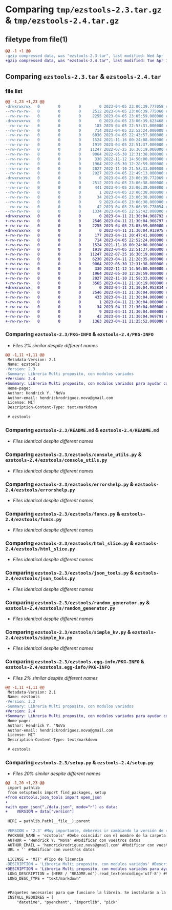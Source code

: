 # Comparing `tmp/ezstools-2.3.tar.gz` & `tmp/ezstools-2.4.tar.gz`

## filetype from file(1)

```diff
@@ -1 +1 @@
-gzip compressed data, was "ezstools-2.3.tar", last modified: Wed Apr  5 23:06:39 2023, max compression
+gzip compressed data, was "ezstools-2.4.tar", last modified: Tue Apr 11 21:30:04 2023, max compression
```

## Comparing `ezstools-2.3.tar` & `ezstools-2.4.tar`

### file list

```diff
@@ -1,23 +1,23 @@
-drwxrwxrwx   0        0        0        0 2023-04-05 23:06:39.777058 ezstools-2.3/
--rw-rw-rw-   0        0        0     2512 2023-04-05 23:06:39.775060 ezstools-2.3/PKG-INFO
--rw-rw-rw-   0        0        0     2255 2023-04-05 23:05:59.000000 ezstools-2.3/README.md
-drwxrwxrwx   0        0        0        0 2023-04-05 23:06:39.623468 ezstools-2.3/ezstools/
--rw-rw-rw-   0        0        0      185 2023-04-05 22:53:31.000000 ezstools-2.3/ezstools/__init__.py
--rw-rw-rw-   0        0        0      714 2023-04-05 22:52:24.000000 ezstools-2.3/ezstools/console_utils.py
--rw-rw-rw-   0        0        0     6036 2023-04-05 22:43:57.000000 ezstools-2.3/ezstools/custom_iterables.py
--rw-rw-rw-   0        0        0     1524 2021-11-16 00:24:08.000000 ezstools-2.3/ezstools/errorshelp.py
--rw-rw-rw-   0        0        0     1919 2023-04-05 22:51:37.000000 ezstools-2.3/ezstools/funcs.py
--rw-rw-rw-   0        0        0    11247 2022-07-25 16:30:19.000000 ezstools-2.3/ezstools/html_slice.py
--rw-rw-rw-   0        0        0     9064 2022-05-30 12:31:38.000000 ezstools-2.3/ezstools/json_tools.py
--rw-rw-rw-   0        0        0      330 2022-11-12 14:50:00.000000 ezstools-2.3/ezstools/module_tools.py
--rw-rw-rw-   0        0        0     1964 2022-05-30 12:28:59.000000 ezstools-2.3/ezstools/random_generator.py
--rw-rw-rw-   0        0        0     2027 2022-11-10 21:58:33.000000 ezstools-2.3/ezstools/simple_kv.py
--rw-rw-rw-   0        0        0     2927 2023-04-05 22:49:13.000000 ezstools-2.3/ezstools/string_tools.py
-drwxrwxrwx   0        0        0        0 2023-04-05 23:06:39.772069 ezstools-2.3/ezstools.egg-info/
--rw-rw-rw-   0        0        0     2512 2023-04-05 23:06:38.000000 ezstools-2.3/ezstools.egg-info/PKG-INFO
--rw-rw-rw-   0        0        0      441 2023-04-05 23:06:38.000000 ezstools-2.3/ezstools.egg-info/SOURCES.txt
--rw-rw-rw-   0        0        0        1 2023-04-05 23:06:38.000000 ezstools-2.3/ezstools.egg-info/dependency_links.txt
--rw-rw-rw-   0        0        0       34 2023-04-05 23:06:38.000000 ezstools-2.3/ezstools.egg-info/requires.txt
--rw-rw-rw-   0        0        0        9 2023-04-05 23:06:38.000000 ezstools-2.3/ezstools.egg-info/top_level.txt
--rw-rw-rw-   0        0        0       42 2023-04-05 23:06:39.778054 ezstools-2.3/setup.cfg
--rw-rw-rw-   0        0        0     1334 2023-04-05 22:52:42.000000 ezstools-2.3/setup.py
+drwxrwxrwx   0        0        0        0 2023-04-11 21:30:04.968792 ezstools-2.4/
+-rw-rw-rw-   0        0        0     2546 2023-04-11 21:30:04.966797 ezstools-2.4/PKG-INFO
+-rw-rw-rw-   0        0        0     2255 2023-04-05 23:05:59.000000 ezstools-2.4/README.md
+drwxrwxrwx   0        0        0        0 2023-04-11 21:30:04.913975 ezstools-2.4/ezstools/
+-rw-rw-rw-   0        0        0      177 2023-04-11 20:47:41.000000 ezstools-2.4/ezstools/__init__.py
+-rw-rw-rw-   0        0        0      714 2023-04-05 22:52:24.000000 ezstools-2.4/ezstools/console_utils.py
+-rw-rw-rw-   0        0        0     1524 2021-11-16 00:24:08.000000 ezstools-2.4/ezstools/errorshelp.py
+-rw-rw-rw-   0        0        0     1919 2023-04-05 22:51:37.000000 ezstools-2.4/ezstools/funcs.py
+-rw-rw-rw-   0        0        0    11247 2022-07-25 16:30:19.000000 ezstools-2.4/ezstools/html_slice.py
+-rw-rw-rw-   0        0        0     6230 2023-04-11 21:28:35.000000 ezstools-2.4/ezstools/iterator.py
+-rw-rw-rw-   0        0        0     9064 2022-05-30 12:31:38.000000 ezstools-2.4/ezstools/json_tools.py
+-rw-rw-rw-   0        0        0      330 2022-11-12 14:50:00.000000 ezstools-2.4/ezstools/module_tools.py
+-rw-rw-rw-   0        0        0     1964 2022-05-30 12:28:59.000000 ezstools-2.4/ezstools/random_generator.py
+-rw-rw-rw-   0        0        0     2027 2022-11-10 21:58:33.000000 ezstools-2.4/ezstools/simple_kv.py
+-rw-rw-rw-   0        0        0     3565 2023-04-11 21:10:19.000000 ezstools-2.4/ezstools/string_tools.py
+drwxrwxrwx   0        0        0        0 2023-04-11 21:30:04.952834 ezstools-2.4/ezstools.egg-info/
+-rw-rw-rw-   0        0        0     2546 2023-04-11 21:30:04.000000 ezstools-2.4/ezstools.egg-info/PKG-INFO
+-rw-rw-rw-   0        0        0      433 2023-04-11 21:30:04.000000 ezstools-2.4/ezstools.egg-info/SOURCES.txt
+-rw-rw-rw-   0        0        0        1 2023-04-11 21:30:04.000000 ezstools-2.4/ezstools.egg-info/dependency_links.txt
+-rw-rw-rw-   0        0        0       34 2023-04-11 21:30:04.000000 ezstools-2.4/ezstools.egg-info/requires.txt
+-rw-rw-rw-   0        0        0        9 2023-04-11 21:30:04.000000 ezstools-2.4/ezstools.egg-info/top_level.txt
+-rw-rw-rw-   0        0        0       42 2023-04-11 21:30:04.969791 ezstools-2.4/setup.cfg
+-rw-rw-rw-   0        0        0     1363 2023-04-11 21:25:52.000000 ezstools-2.4/setup.py
```

### Comparing `ezstools-2.3/PKG-INFO` & `ezstools-2.4/PKG-INFO`

 * *Files 2% similar despite different names*

```diff
@@ -1,11 +1,11 @@
 Metadata-Version: 2.1
 Name: ezstools
-Version: 2.3
-Summary: Libreria Multi proposito, con modulos variados
+Version: 2.4
+Summary: Libreria Multi proposito, con modulos variados para ayudar con ciertos problemas
 Home-page: 
 Author: Hendrick Y. "NoVa
 Author-email: hendrickrodriguez.nova@gmail.com
 License: MIT
 Description-Content-Type: text/markdown
 
 # ezstools
```

### Comparing `ezstools-2.3/README.md` & `ezstools-2.4/README.md`

 * *Files identical despite different names*

### Comparing `ezstools-2.3/ezstools/console_utils.py` & `ezstools-2.4/ezstools/console_utils.py`

 * *Files identical despite different names*

### Comparing `ezstools-2.3/ezstools/errorshelp.py` & `ezstools-2.4/ezstools/errorshelp.py`

 * *Files identical despite different names*

### Comparing `ezstools-2.3/ezstools/funcs.py` & `ezstools-2.4/ezstools/funcs.py`

 * *Files identical despite different names*

### Comparing `ezstools-2.3/ezstools/html_slice.py` & `ezstools-2.4/ezstools/html_slice.py`

 * *Files identical despite different names*

### Comparing `ezstools-2.3/ezstools/json_tools.py` & `ezstools-2.4/ezstools/json_tools.py`

 * *Files identical despite different names*

### Comparing `ezstools-2.3/ezstools/random_generator.py` & `ezstools-2.4/ezstools/random_generator.py`

 * *Files identical despite different names*

### Comparing `ezstools-2.3/ezstools/simple_kv.py` & `ezstools-2.4/ezstools/simple_kv.py`

 * *Files identical despite different names*

### Comparing `ezstools-2.3/ezstools.egg-info/PKG-INFO` & `ezstools-2.4/ezstools.egg-info/PKG-INFO`

 * *Files 2% similar despite different names*

```diff
@@ -1,11 +1,11 @@
 Metadata-Version: 2.1
 Name: ezstools
-Version: 2.3
-Summary: Libreria Multi proposito, con modulos variados
+Version: 2.4
+Summary: Libreria Multi proposito, con modulos variados para ayudar con ciertos problemas
 Home-page: 
 Author: Hendrick Y. "NoVa
 Author-email: hendrickrodriguez.nova@gmail.com
 License: MIT
 Description-Content-Type: text/markdown
 
 # ezstools
```

### Comparing `ezstools-2.3/setup.py` & `ezstools-2.4/setup.py`

 * *Files 20% similar despite different names*

```diff
@@ -1,20 +1,23 @@
 import pathlib
 from setuptools import find_packages, setup
+from ezstools.json_tools import open_json
+
+with open_json("./data.json", mode="r") as data:
+    VERSION = data["version"]
 
 HERE = pathlib.Path(__file__).parent
 
-VERSION = '2.3' #Muy importante, deberéis ir cambiando la versión de vuestra librería según incluyáis nuevas funcionalidades
 PACKAGE_NAME = 'ezstools' #Debe coincidir con el nombre de la carpeta 
 AUTHOR = 'Hendrick Y. "NoVa' #Modificar con vuestros datos
 AUTHOR_EMAIL = 'hendrickrodriguez.nova@gmail.com' #Modificar con vuestros datos
 URL = '' #Modificar con vuestros datos
 
 LICENSE = 'MIT' #Tipo de licencia
-DESCRIPTION = 'Libreria Multi proposito, con modulos variados' #Descripción corta
+DESCRIPTION = 'Libreria Multi proposito, con modulos variados para ayudar con ciertos problemas' #Descripción corta
 LONG_DESCRIPTION = (HERE / "README.md").read_text(encoding='utf-8') #Referencia al documento README con una descripción más elaborada
 LONG_DESC_TYPE = "text/markdown"
 
 
 #Paquetes necesarios para que funcione la libreía. Se instalarán a la vez si no lo tuvieras ya instalado
 INSTALL_REQUIRES = [
     "datetime", "pyenchant", "importlib", "pick"
```

